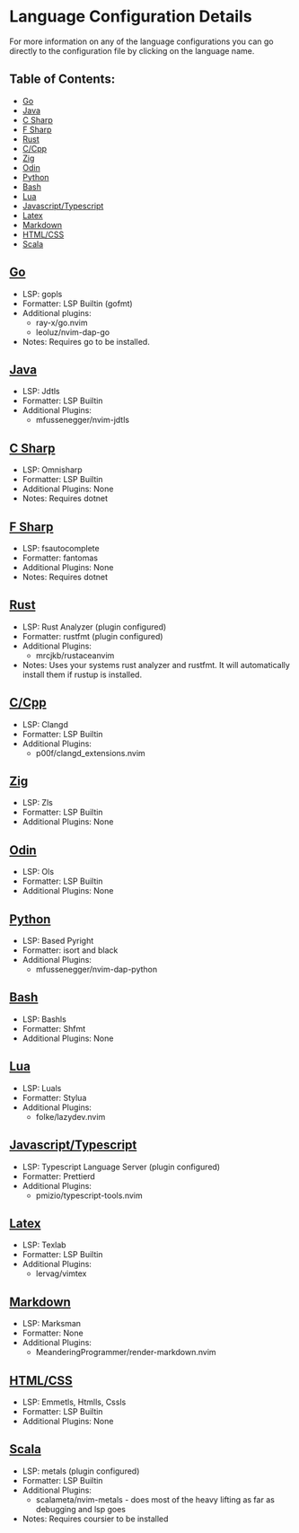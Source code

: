 # Language Configuration Details

For more information on any of the language configurations you can go directly
to the configuration file by clicking on the language name.

## Table of Contents:

- [Go](#Go)
- [Java](#Java)
- [C Sharp](#C-Sharp)
- [F Sharp](#F-Sharp)
- [Rust](#Rust)
- [C/Cpp](#CCpp)
- [Zig](#Zig)
- [Odin](#Odin)
- [Python](#Python)
- [Bash](#Bash)
- [Lua](#Lua)
- [Javascript/Typescript](#JavascriptTypescript)
- [Latex](#Latex)
- [Markdown](#Markdown)
- [HTML/CSS](#HTMLCSS)
- [Scala](#Scala)

## [Go](https://github.com/lcroberts/LazyLanguages.nvim/blob/main/lua/LazyLanguages/languages/go.lua)

- LSP: gopls
- Formatter: LSP Builtin (gofmt)
- Additional plugins:
    - ray-x/go.nvim
    - leoluz/nvim-dap-go
- Notes: Requires go to be installed.

## [Java](https://github.com/lcroberts/LazyLanguages.nvim/blob/main/lua/LazyLanguages/languages/java.lua)

- LSP: Jdtls
- Formatter: LSP Builtin
- Additional Plugins:
    - mfussenegger/nvim-jdtls

## [C Sharp](https://github.com/lcroberts/LazyLanguages.nvim/blob/main/lua/LazyLanguages/languages/csharp.lua)
- LSP: Omnisharp
- Formatter: LSP Builtin
- Additional Plugins: None
- Notes: Requires dotnet

## [F Sharp](https://github.com/lcroberts/LazyLanguages.nvim/blob/main/lua/LazyLanguages/languages/fsharp.lua)
- LSP: fsautocomplete
- Formatter: fantomas
- Additional Plugins: None
- Notes: Requires dotnet

## [Rust](https://github.com/lcroberts/LazyLanguages.nvim/blob/main/lua/LazyLanguages/languages/rust.lua)
- LSP: Rust Analyzer (plugin configured)
- Formatter: rustfmt (plugin configured)
- Additional Plugins:
    - mrcjkb/rustaceanvim
- Notes: Uses your systems rust analyzer and rustfmt. It will automatically install them if rustup is installed.

## [C/Cpp](https://github.com/lcroberts/LazyLanguages.nvim/blob/main/lua/LazyLanguages/languages/c.lua)
- LSP: Clangd
- Formatter: LSP Builtin
- Additional Plugins:
    - p00f/clangd_extensions.nvim

## [Zig](https://github.com/lcroberts/LazyLanguages.nvim/blob/main/lua/LazyLanguages/languages/zig.lua)
- LSP: Zls
- Formatter: LSP Builtin
- Additional Plugins: None

## [Odin](https://github.com/lcroberts/LazyLanguages.nvim/blob/main/lua/LazyLanguages/languages/odin.lua)
- LSP: Ols
- Formatter: LSP Builtin
- Additional Plugins: None

## [Python](https://github.com/lcroberts/LazyLanguages.nvim/blob/main/lua/LazyLanguages/languages/python.lua)
- LSP: Based Pyright
- Formatter: isort and black
- Additional Plugins:
    - mfussenegger/nvim-dap-python

## [Bash](https://github.com/lcroberts/LazyLanguages.nvim/blob/main/lua/LazyLanguages/languages/bash.lua)
- LSP: Bashls
- Formatter: Shfmt
- Additional Plugins: None

## [Lua](https://github.com/lcroberts/LazyLanguages.nvim/blob/main/lua/LazyLanguages/languages/lua.lua)
- LSP: Luals
- Formatter: Stylua
- Additional Plugins:
    - folke/lazydev.nvim

## [Javascript/Typescript](https://github.com/lcroberts/LazyLanguages.nvim/blob/main/lua/LazyLanguages/languages/javascript.lua)
- LSP: Typescript Language Server (plugin configured)
- Formatter: Prettierd
- Additional Plugins:
    - pmizio/typescript-tools.nvim

## [Latex](https://github.com/lcroberts/LazyLanguages.nvim/blob/main/lua/LazyLanguages/languages/latex.lua)
- LSP: Texlab
- Formatter: LSP Builtin
- Additional Plugins:
    - lervag/vimtex

## [Markdown](https://github.com/lcroberts/LazyLanguages.nvim/blob/main/lua/LazyLanguages/languages/markdown.lua)
- LSP: Marksman
- Formatter: None
- Additional Plugins:
    - MeanderingProgrammer/render-markdown.nvim

## [HTML/CSS](https://github.com/lcroberts/LazyLanguages.nvim/blob/main/lua/LazyLanguages/languages/html.lua)
- LSP: Emmetls, Htmlls, Cssls
- Formatter: LSP Builtin
- Additional Plugins: None

## [Scala](https://github.com/lcroberts/LazyLanguages.nvim/blob/main/lua/LazyLanguages/languages/scala.lua)
- LSP: metals (plugin configured)
- Formatter: LSP Builtin
- Additional Plugins:
    - scalameta/nvim-metals - does most of the heavy lifting as far as debugging and lsp goes
- Notes: Requires coursier to be installed
